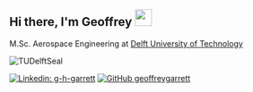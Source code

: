 ## Hi there, I'm Geoffrey <img src="https://raw.githubusercontent.com/MartinHeinz/MartinHeinz/master/wave.gif" width="30px">

M.Sc. Aerospace Engineering at [Delft University of Technology](https://www.tudelft.nl/en/)

<!-- <a href="https://www.tudelft.nl/"><img src="https://user-images.githubusercontent.com/26066340/153196937-a1f5d933-f58a-4a2d-a33e-780e4c2b156f.png" width="90px"></a> -->

![TUDelftSeal](https://user-images.githubusercontent.com/26066340/153202955-dd16346f-78f7-408a-8d90-c61610e8fdf4.png)

[![Linkedin: g-h-garrett](https://img.shields.io/badge/-Geoffrey-blue?style=flat-square&logo=Linkedin&logoColor=white&link=https://www.linkedin.com/in/g-h-garrett/)](https://www.linkedin.com/in/g-h-garrett/)
[![GitHub geoffreygarrett](https://img.shields.io/github/followers/geoffreygarrett?label=follow&style=social)](https://github.com/geoffreygarrett)

<!-- ![small-tudelft](https://user-images.githubusercontent.com/26066340/153196937-a1f5d933-f58a-4a2d-a33e-780e4c2b156f.png)
 -->
<!-- ## Languages
![Rust](https://img.shields.io/badge/rust-%23000000.svg?style=for-the-badge&logo=rust&logoColor=white)
![Python](https://img.shields.io/badge/python-3670A0?style=for-the-badge&logo=python&logoColor=ffdd54)
![C++](https://img.shields.io/badge/c++-%2300599C.svg?style=for-the-badge&logo=c%2B%2B&logoColor=white)
![LaTeX](https://img.shields.io/badge/latex-%23008080.svg?style=for-the-badge&logo=latex&logoColor=white)


## ML & DL
![NumPy](https://img.shields.io/badge/numpy-%23013243.svg?style=for-the-badge&logo=numpy&logoColor=white)
![Pandas](https://img.shields.io/badge/pandas-%23150458.svg?style=for-the-badge&logo=pandas&logoColor=white)
![PyTorch](https://img.shields.io/badge/PyTorch-%23EE4C2C.svg?style=for-the-badge&logo=PyTorch&logoColor=white)
![SciPy](https://img.shields.io/badge/SciPy-%230C55A5.svg?style=for-the-badge&logo=scipy&logoColor=%white)
![scikit-learn](https://img.shields.io/badge/scikit--learn-%23F7931E.svg?style=for-the-badge&logo=scikit-learn&logoColor=white)


## OS
![Ubuntu](https://img.shields.io/badge/Ubuntu-E95420?style=for-the-badge&logo=ubuntu&logoColor=white)
![Windows](https://img.shields.io/badge/Windows-0078D6?style=for-the-badge&logo=windows&logoColor=white)
![Arch](https://img.shields.io/badge/Arch%20Linux-1793D1?logo=arch-linux&logoColor=fff&style=for-the-badge)

 -->
<!-- ![Medium](https://img.shields.io/badge/Medium-12100E?style=for-the-badge&logo=medium&logoColor=white) -->
<!--
**ggarrett13/ggarrett13** is a ✨ _special_ ✨ repository because its `README.md` (this file) appears on your GitHub profile.

Here are some ideas to get you started:

- 🔭 I’m currently working on ...
- 🌱 I’m currently learning ...
- 👯 I’m looking to collaborate on ...
- 🤔 I’m looking for help with ...
- 💬 Ask me about ...
- 📫 How to reach me: ...
- 😄 Pronouns: ...
- ⚡ Fun fact: ...
-->
